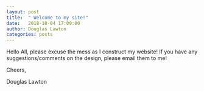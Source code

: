 ```yaml
---
layout: post
title:  " Welcome to my site!"
date:   2018-10-04 17:00:00
author: Douglas Lawton
categories: posts
---
```


Hello All, please excuse the mess as I construct my website! If you have any suggestions/comments on the design, please email them to me!

Cheers,

Douglas Lawton